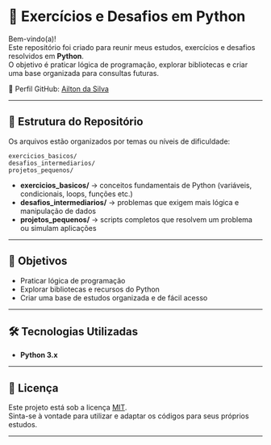 # 🐍 Exercícios e Desafios em Python

Bem-vindo(a)!  
Este repositório foi criado para reunir meus estudos, exercícios e desafios resolvidos em **Python**.  
O objetivo é praticar lógica de programação, explorar bibliotecas e criar uma base organizada para consultas futuras.

📌 Perfil GitHub: [Ailton da Silva](https://github.com/SEU-USUARIO)

---

## 📂 Estrutura do Repositório

Os arquivos estão organizados por temas ou níveis de dificuldade:

```
exercicios_basicos/
desafios_intermediarios/
projetos_pequenos/
```

- **exercicios_basicos/** → conceitos fundamentais de Python (variáveis, condicionais, loops, funções etc.)
- **desafios_intermediarios/** → problemas que exigem mais lógica e manipulação de dados
- **projetos_pequenos/** → scripts completos que resolvem um problema ou simulam aplicações

---

## 🎯 Objetivos

- Praticar lógica de programação
- Explorar bibliotecas e recursos do Python
- Criar uma base de estudos organizada e de fácil acesso

---

## 🛠 Tecnologias Utilizadas

- **Python 3.x**

---

## 📜 Licença

Este projeto está sob a licença [MIT](LICENSE).  
Sinta-se à vontade para utilizar e adaptar os códigos para seus próprios estudos.

---
